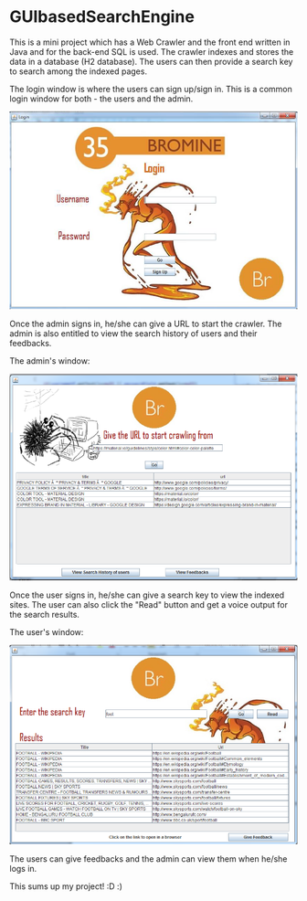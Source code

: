 # GUIbasedSearchEngine

This is a mini project which has a Web Crawler and the front end written in Java and for the back-end SQL is used. The crawler indexes and stores the data in a database (H2 database). The users can then provide a search key to search among the indexed pages.


The login window is where the users can sign up/sign in. This is a common login window for both - the users and the admin.

![alt text](https://raw.githubusercontent.com/BharathRajM/GUIbasedSearchEngine/master/Login.png)


Once the admin signs in, he/she can give a URL to start the crawler. The admin is also entitled to view the search history of users and their feedbacks.

The admin's window:

![alt text](https://raw.githubusercontent.com/BharathRajM/GUIbasedSearchEngine/master/Admin.png)


Once the user signs in, he/she can give a search key to view the indexed sites. The user can also click the "Read" button and get a voice output for the search results. 

The user's window:

![alt text](https://raw.githubusercontent.com/BharathRajM/GUIbasedSearchEngine/master/SearchKey.png)

The users can give feedbacks and the admin can view them when he/she logs in.

This sums up my project! :D :)
